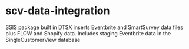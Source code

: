 # scv-data-integration

SSIS package built in DTSX inserts Eventbrite and SmartSurvey data files plus FLOW and Shopify data. Includes staging Eventbrite data in the SingleCustomerView database
